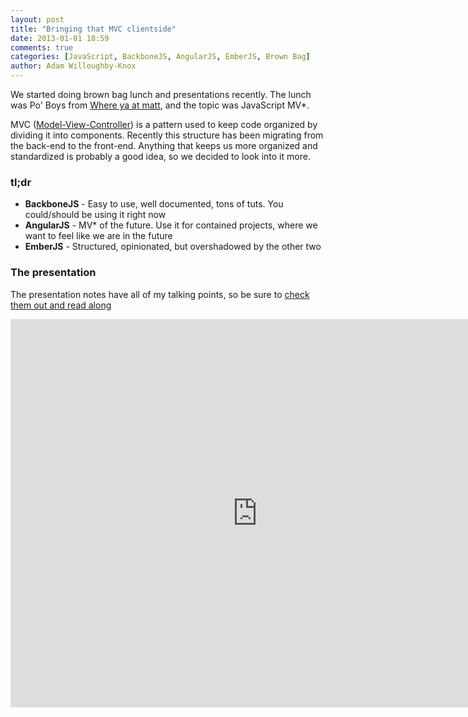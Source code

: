 ```yaml
---
layout: post
title: "Bringing that MVC clientside"
date: 2013-01-01 18:59
comments: true
categories: [JavaScript, BackboneJS, AngularJS, EmberJS, Brown Bag]
author: Adam Willoughby-Knox
---
```


We started doing brown bag lunch and presentations recently. The lunch was
Po' Boys from [Where ya at matt](http://whereyaatmatt.com/), and the topic
was JavaScript MV*.

MVC ([Model-View-Controller](http://en.wikipedia.org/wiki/Model%E2%80%93view%E2%80%93controller)) 
is a pattern used to keep code organized by dividing it into components.
Recently this structure has been migrating from the back-end to the front-end. 
Anything that keeps us more organized and standardized is probably a good idea, so we 
decided to look into it more.

### tl;dr
+ **BackboneJS** - Easy to use, well documented, tons of tuts. You could/should be using it
right now
+ **AngularJS** - MV* of the future. Use it for contained projects, where we want to feel like we are in the future
+ **EmberJS** - Structured, opinionated, but overshadowed by the other two

### The presentation
The presentation notes have all of my talking points, so be sure to 
[check them out and read along](https://docs.google.com/presentation/d/1CE6bFc6yP09OcIJ6xoFxfkVOkGxUxLFUZWgAQGXvbRA/edit)

<iframe src="https://docs.google.com/presentation/embed?id=1CE6bFc6yP09OcIJ6xoFxfkVOkGxUxLFUZWgAQGXvbRA&start=false&loop=false&delayms=3000" frameborder="0" width="790" height="621" allowfullscreen="true" mozallowfullscreen="true" webkitallowfullscreen="true"></iframe>